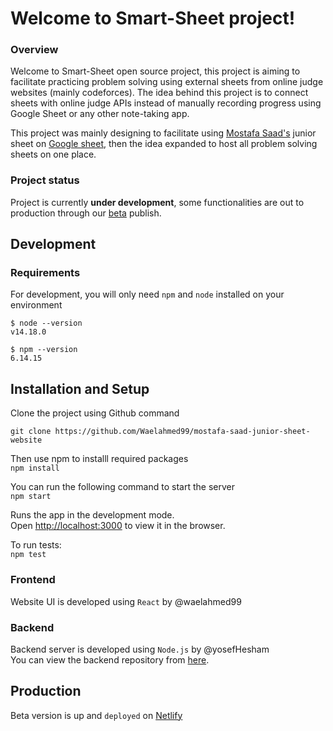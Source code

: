 # Welcome to Smart-Sheet project!

### Overview
Welcome to Smart-Sheet open source project, this project is aiming to facilitate practicing problem solving using external sheets from online judge websites (mainly codeforces).
The idea behind this project is to connect sheets with online judge APIs instead of manually recording progress using Google Sheet or any other note-taking app.

This project was mainly designing to facilitate using [Mostafa Saad's](https://github.com/mostafa-saad) junior sheet on [Google sheet](https://goo.gl/unDETI), then the idea expanded to host all problem solving sheets on one place.

### Project status
Project is currently **under development**, some functionalities are out to production through our [beta](#Production) publish.

## Development

### Requirements
For development, you will only need `npm` and `node` installed on your environment
```
$ node --version
v14.18.0

$ npm --version
6.14.15
```
## Installation and Setup 
Clone the project using Github command
```
git clone https://github.com/Waelahmed99/mostafa-saad-junior-sheet-website
```
Then use npm to installl required packages <br>
`npm install`

You can run the following command to start the server <br>
`npm start` <br>

Runs the app in the development mode.\
Open [http://localhost:3000](http://localhost:3000) to view it in the browser.

To run tests: <br>
`npm test`

### Frontend
Website UI is developed using `React` by <a style="text-decoration: none"  rel="noreferrer" href="https://github.com/Waelahmed99">@waelahmed99</a>  

### Backend 
Backend server is developed using `Node.js` by <a style="text-decoration: none"  rel="noreferrer" href="https://github.com/yosefHesham">@yosefHesham</a> <br>
You can view the backend repository from [here](https://github.com/yosefHesham/smart-sheet-backend).

## Production
Beta version is up and `deployed` on [Netlify](https://smart-sheet.netlify.app/)

